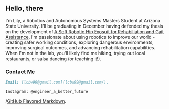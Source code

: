 
## Hello, there 
I'm Lily, a Robotics and Autonomous Systems Masters Student at Arizona State University. I'll be graduating in December having defended my thesis on the development of [A Soft Robotic Hip Exosuit for Rehabiliation and Gait Assistance](https://www.researchgate.net/project/Hip-Exosuit-for-Gait-Rehabilitation/). I'm passionate about using robotics to improve our world - creating safer working conditions, exploring dangerous environments, improving surgical outcomes, and advancing rehabilitation capabilities. 
When I'm not in the lab, you'll likely find me hiking, trying out local restaurants, or salsa dancing (or teaching it!).

### Contact Me 
```markdown
Email: [lcbw99@gmail.com](lcbw99@gmail.com/).

Instagram: @engineer_a_better_future 

```

 /[GitHub Flavored Markdown](https://guides.github.com/features/mastering-markdown/).
